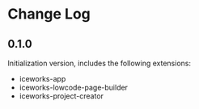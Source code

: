 # Change Log

## 0.1.0

Initialization version, includes the following extensions:

- iceworks-app
- iceworks-lowcode-page-builder
- iceworks-project-creator
